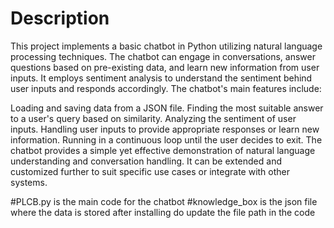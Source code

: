 # Description
This project implements a basic chatbot in Python utilizing natural language processing techniques. The chatbot can engage in conversations, answer questions based on pre-existing data, and learn new information from user inputs. It employs sentiment analysis to understand the sentiment behind user inputs and responds accordingly. The chatbot's main features include:

Loading and saving data from a JSON file.
Finding the most suitable answer to a user's query based on similarity.
Analyzing the sentiment of user inputs.
Handling user inputs to provide appropriate responses or learn new information.
Running in a continuous loop until the user decides to exit.
The chatbot provides a simple yet effective demonstration of natural language understanding and conversation handling. It can be extended and customized further to suit specific use cases or integrate with other systems.

#PLCB.py is the main code for the chatbot
#knowledge_box is the json file where the data is stored after installing do update the file path in the code
